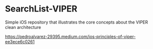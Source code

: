 # SearchList-VIPER
Simple iOS repository that illustrates the core concepts about the VIPER clean architecture

https://pedroalvarez-29395.medium.com/ios-principles-of-viper-ee3ece6c0261
